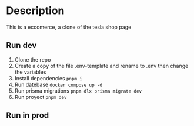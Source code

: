 # Description

This is a eccomerce, a clone of the tesla shop page

## Run dev

1. Clone the repo
2. Create a copy of the file .env-template and rename to .env then change the variables
3. Install dependencies ``` pnpm i ```
4. Run datebase ``` docker compose up -d ```
5. Run prisma migrations ``` pnpm dlx prisma migrate dev ```
6. Run proyect ``` pnpm dev ```


## Run in prod

